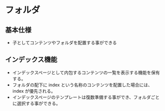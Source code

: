 # フォルダ

## 基本仕様
- 子としてコンテンツやフォルダを配置する事ができる

## インデックス機能
- インデックスページとして内包するコンテンツの一覧を表示する機能を保有する。
- フォルダの配下に index という名称のコンテンツを配置した場合には、index が優先される。
- インデックスページのテンプレートは復数準備する事ができ、フォルダごとに選択する事ができる。